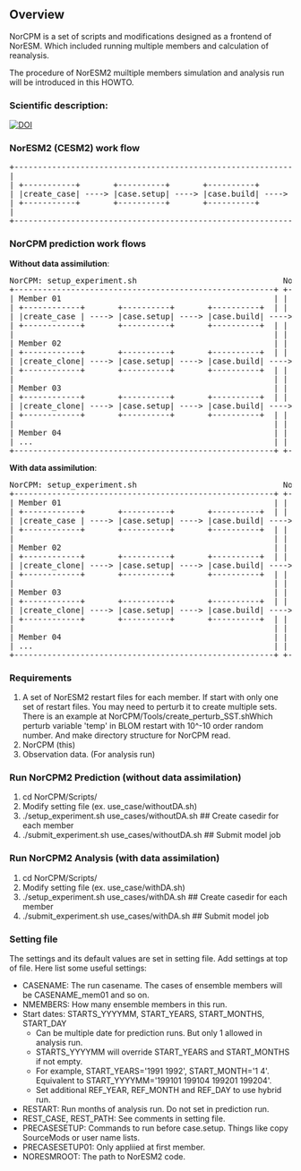 ## Overview

NorCPM is a set of scripts and modifications designed as a frontend of NorESM. Which included running multiple members and calculation of reanalysis.

The procedure of NorESM2 muiltiple members simulation and analysis run will be introduced in this HOWTO.

### Scientific description:
  [![DOI](https://zenodo.org/badge/DOI/10.5281/zenodo.1169902.svg)](https://doi.org/10.5281/zenodo.1169902)

### NorESM2 (CESM2) work flow     
<pre>
+-------------------------------------------------------------------------+
|                                                           +-----------+ |
| +-----------+       +----------+       +----------+       |case.submit| |
| |create_case| ----> |case.setup| ----> |case.build| ----> |   case.run| |
| +-----------+       +----------+       +----------+       | st_archive| |
|                                                           +-----------+ |
+-------------------------------------------------------------------------+
</pre>

### NorCPM prediction work flows

__Without data assimilution__:

<pre>
NorCPM: setup_experiment.sh                               NorCPM: submit_experiment.sh
+-------------------------------------------------------+ +----------------------------+
| Member 01                                             | |  +------------------------+|
| +------------+       +----------+       +----------+  | |  |case.submit             ||
| |create_case | ----> |case.setup| ----> |case.build| ----> |   case.run(all members)||
| +------------+       +----------+       +----------+  | |  | st_archive             ||
|                                                       | |  +------------------------+|
| Member 02                                             | |                            |
| +------------+       +----------+       +----------+  | |  +-----------------------+ |
| |create_clone| ----> |case.setup| ----> |case.build| ----> |case.submit st_archive | |
| +------------+       +----------+       +----------+  | |  +-----------------------+ |
|                                                       | |                            |
| Member 03                                             | |                            |
| +------------+       +----------+       +----------+  | |  +-----------------------+ |
| |create_clone| ----> |case.setup| ----> |case.build| ----> |case.submit st_archive | |
| +------------+       +----------+       +----------+  | |  +-----------------------+ |
|                                                       | |                            |
| Member 04                                             | |                            |
| ...                                                   | |                            |
+-------------------------------------------------------+ +----------------------------+
</pre>

__With data assimilution__:

<pre>
NorCPM: setup_experiment.sh                               NorCPM: submit_experiment.sh
+-------------------------------------------------------+ +-------------------------------------------------+
| Member 01                                             | |  +----------+ +--------------+ +----------+     |
| +------------+       +----------+       +----------+  | |  | case.run | | Data         | | case.run |     |
| |create_case | ----> |case.setup| ----> |case.build| ----> |          | | Assimilation | |          |     |
| +------------+       +----------+       +----------+  | |  |          | | with EnKF    | |          |     |
|                                                       | |  |          | |              | |          |     |
| Member 02                                             | |  |          | |              | |          |     |
| +------------+       +----------+       +----------+  | |  |          | |              | |          |     |
| |create_clone| ----> |case.setup| ----> |case.build| ----> |         ----->           ----->        | ... |
| +------------+       +----------+       +----------+  | |  |          | |              | |          |     |
|                                                       | |  |          | |              | |          |     |
| Member 03                                             | |  |          | |              | |          |     |
| +------------+       +----------+       +----------+  | |  |          | |              | |          |     |
| |create_clone| ----> |case.setup| ----> |case.build| ----> |          | |              | |          |     |
| +------------+       +----------+       +----------+  | |  |          | |              | |          |     |
|                                                       | |  |          | |              | |          |     |
| Member 04                                             | |  +----------+ +--------------+ +----------+     |
| ...                                                   | |                                                 |
+-------------------------------------------------------+ +-------------------------------------------------+
</pre>

### Requirements
1. A set of NorESM2 restart files for each member.
    If start with only one set of restart files. You may need to perturb it to create multiple sets.
    There is an example at NorCPM/Tools/create_perturb_SST.shWhich perturb variable 'temp' in BLOM restart with 10^-10 order random number. And make directory structure for NorCPM read.
2. NorCPM (this)
3. Observation data. (For analysis run)

### Run NorCPM2 Prediction (without data assimilation)
1. cd NorCPM/Scripts/
2. Modify setting file (ex. use_case/withoutDA.sh)
3. ./setup_experiment.sh use_cases/withoutDA.sh   ## Create casedir for each member
4. ./submit_experiment.sh use_cases/withoutDA.sh  ## Submit model job

### Run NorCPM2 Analysis (with data assimilation)
1. cd NorCPM/Scripts/
2. Modify setting file (ex. use_case/withDA.sh)
3. ./setup_experiment.sh use_cases/withDA.sh   ## Create casedir for each member
4. ./submit_experiment.sh use_cases/withDA.sh  ## Submit model job

### Setting file
The settings and its default values are set in setting file. Add settings at top of file.
Here list some useful settings:
- CASENAME: The run casename. The cases of ensemble members will be CASENAME_mem01 and so on.
- NMEMBERS: How many ensemble members in this run.
- Start dates: STARTS_YYYYMM, START_YEARS, START_MONTHS, START_DAY
    - Can be multiple date for prediction runs. But only 1 allowed in analysis run.
    - STARTS_YYYYMM will override START_YEARS and START_MONTHS if not empty.
    - For example, START_YEARS='1991 1992', START_MONTH='1 4'. Equivalent to START_YYYYMM='199101 199104 199201 199204'.
    - Set additional REF_YEAR, REF_MONTH and REF_DAY to use hybrid run.
- RESTART: Run months of analysis run. Do not set in prediction run.
- REST_CASE, REST_PATH: See comments in setting file.
- PRECASESETUP: Commands to run before case.setup. Things like copy SourceMods or user name lists.
- PRECASESETUP01: Only appliied at first member.
- NORESMROOT: The path to NorESM2 code. 
